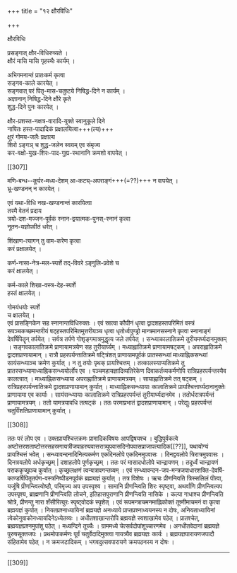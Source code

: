+++
title = "१२ क्षौरविधिः"

+++

क्षौरविधिः

प्रसङ्गात् क्षौर-विधिरुच्यते ।  
क्षौरं मासि मासि गृहस्थैः कार्यम् ।  

अभिगमनान्तं प्रातःकर्म कृत्वा  
सङ्गव-काले कारयेत् ।  
सङ्गवात् परं पितृ-मास-चतुष्टये निषिद्ध-दिने न कार्यम् ।  
अज्ञानान् निषिद्ध-दिने क्षौरे कृते  
शुद्ध-दिने पुनः कारयेत् ।  

क्षौर-प्रशस्त-नक्षत्र-वारादि-युक्ते स्वानुकूले दिने  
नापितः हस्त-पादादिकं प्रक्षालयित्वा+++(ल्य)+++  
क्षुरं गोमय-जलैः प्रक्षाल्य  
शिरो ऽङ्गञ् च शुद्ध-जलेन स्वयम् एव संमृज्य  
कर-वक्षो-मुख-शिरः-पाद-गुह्य-स्थानानि क्रमशो वापयेत् । 

[[307]]

मणि-बन्ध--कूर्पर-मध्य-देशम् आ-कट्य्-अपराङ्गं+++(=??)+++ न वापयेत् ।  
भ्रू-खण्डनन् न कारयेत् ।  

एवं यथा-विधि नख-खण्डनान्तं कारयित्वा  
तस्मै वेतनं प्रदाय  
त्रयो-दश-मज्जन-पूर्वकं स्नान-द्वयात्मक-पुनस्-स्नानं कृत्वा  
नूतन-यज्ञोपवीतं धरेत् । 

शिंखाण-त्यागन् तु वाम-करेण कृत्वा  
करं प्रक्षालयेत् ।  

कर्ण-नासा-नेत्र-मल-स्पर्शे तद्-विवरे ऽङ्गुलि-प्रवेशे च  
करं क्षालयेत् ।  

कर्म-काले शिखा-वस्त्र-देह-स्पर्शे  
हस्तं क्षालयेत् । 

गोमयंधयोः स्पर्शे  
च क्षालयेत् ।  
एवं प्रासङ्गिकेन सह स्नानान्तविधिरुक्तः । एवं स्रात्वा कौपीनं धृत्वा द्वादशहस्तपरिमितं वस्त्रं सपञ्चकच्छमन्तरीयं षट्हस्तपरिमितमुत्तरीयञ्च धृत्वा धृतोर्ध्वपुण्ड्रो मान्त्रमानसस्नाने कृत्वा स्नानाङ्गं देवर्षिपितॄन् तर्पयेत् । सर्वत्र तर्पणे गोशृङ्गमात्रमुद्धृत्य जले तर्पयेत् । सन्ध्याकालातिक्रमे तुरीयमर्घ्यदानमुक्तम् । सङ्गवकालातिक्रमे प्राणायामत्रयेण सह तुरीयार्घ्यम् । मध्याह्नातिक्रमे प्राणायामषट्कम् । अपराह्नातिक्रमे द्वादशप्राणायामान् । रात्रौ प्रहरपर्यन्तातिक्रमे षट्त्रिंशत् प्राणायामपूर्वकं प्रातस्सन्ध्यां माध्याह्निकसन्ध्यां सायंसन्ध्याञ्च क्रमेण कुर्यात् । न तु तयोः पृथक् प्रायश्चित्तम् । तत्कालस्याप्यतिक्रमे तु प्रातस्सन्ध्यामाध्याह्निकसन्ध्ययोर्लोप एव । पञ्चमहायज्ञादिव्यतिरेकेण दिवाकर्तव्यकर्मणोपि रात्रिप्रहरपर्यन्तस्यैव कालत्वात् । माध्याह्निकसन्ध्याया अपराह्नातिक्रमे प्राणायामत्रयम् । सायाह्नातिक्रमे तत् षट्कम् । रात्रिप्रहरपर्यन्तातिक्रमे द्वादशप्राणायामान् कुर्यात् । माध्याह्निकसन्ध्यायाः कालातिक्रमे प्रायश्चित्तार्घ्यदानानुक्तेः प्राणायामा एव कार्याः । सायंसन्ध्यायाः कालातिक्रमे रात्रिप्रहरपर्यन्तं तुरीयार्घ्यदानमेव । ततोर्धरात्रपर्यन्तं प्राणायामत्रयम् । ततो यामत्रयावधि तत्षट्कं । ततः परमाप्रभातं द्वादशप्राणायामान् । परेद्युः प्रहरपर्यन्तं चतुर्विंशतिप्राणायामान् कुर्यात् । 

[[308]]

ततः परं लोप एव । उक्तप्रायश्चित्तक्रमः प्रामादिकविषयः आपद्विषयश्च । बुद्धिपूर्वकत्वे अष्टोत्तरशताष्टोत्तरसहस्रगायत्रीजपाहरुपवासरात्र्युपवासदिनोपवासप्राजापत्यादिक[[??]], यथायोग्यं प्रायश्चित्तं भवेत् । सन्ध्यावन्दनादिनित्यकर्मण एकदिनलोपे एकदिनमुपवासः । दिनद्वयलोपे त्रिरात्रमुपवासः । दिनत्रयलोपे अर्धकृच्छ्रम् | दशाहलोपे पूर्णकृच्छ्रम् । ततः परं मासादधोलोपे चान्द्रायणम् । तदूर्ध्वं चान्द्रायणं पराककृच्छ्रञ्च कुर्यात् । कृच्छ्रलक्षणं त्वन्यत्रावगन्तव्यम् । एवं सन्ध्यावन्दन-जप-मन्त्रजपाधारशक्ति-देवर्षि-काण्डर्षिपितृतर्पण-वस्त्रनिष्पीडनपूर्वकं ब्रह्मयज्ञं कुर्यात् । तत्र विशेषः । ऋचः प्रीणन्त्विति त्रिस्सलिलं पीत्वा, यजूंषि प्रीणन्त्वित्योष्ठौ, परिमृज्य अप उपस्पृश्य । सामानि प्रीणन्त्विति शिरः स्पृष्ट्वा, अथर्वाणि प्रीणन्त्वित्यप उपस्पृश्य, ब्राह्मणानि प्रीणन्त्विति लोचने, इतिहासपुराणानि प्रीणन्त्विति नासिके । कल्पा गाधाश्च प्रीणन्त्विति श्रोत्रे, प्रीणन्तु नारा शँसीरित्युरः स्पृष्ट्वोदकं स्पृशेत् । एवं रूपमन्त्राचमनमाह्निकोक्तं तूष्णीमाचमनं वा कृत्वा ब्रह्मयज्ञं कुर्यात् । नियतप्रश्नाध्यायिनां ब्रह्मयज्ञे अनध्याये प्राप्तप्रश्नाध्ययनस्य न दोषः, अनियताध्यायिनां त्वेकोनुवाकोनध्यायदिनेऽध्येतव्यः । अधीतशाखान्तरोपि ब्रह्मयज्ञे स्वशाखामेव पठेत् । प्रातश्चेत्, ब्रह्मयज्ञप्रश्नमुपांशु पठेत् । मध्यन्दिने तूच्चैः । ग्राममध्ये चेत्सर्वदोपांशूच्चारणमेव । अनधीतवेदानां ब्रह्मयज्ञे पुरुषसूक्तजपः । प्रथमोपाकर्मणः पूर्वं चतुर्वेदादिमुक्त्वा गायत्र्यैव ब्रह्मयज्ञः कार्यः । ब्रह्मयज्ञपारायणजपादौ संहितामेव पठेत् । न क्रमजटादिकम् । भगवदुत्सवपारायणे क्रमपठनस्य न दोषः ।

****

[[309]]
